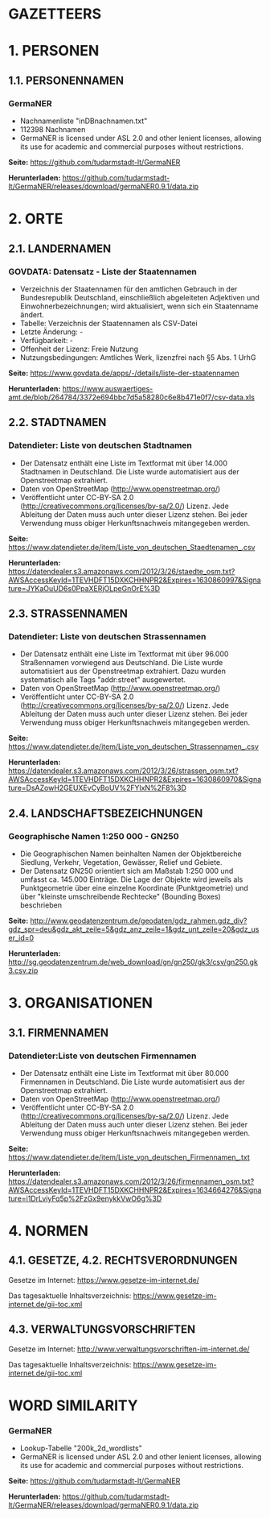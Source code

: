 
# GAZETTEERS

# 1. PERSONEN

## 1.1. PERSONENNAMEN

### GermaNER

- Nachnamenliste "inDBnachnamen.txt"
- 112398 Nachnamen
- GermaNER is licensed under ASL 2.0 and other lenient licenses, allowing its use for academic and commercial purposes without restrictions.

**Seite:** https://github.com/tudarmstadt-lt/GermaNER

**Herunterladen:** https://github.com/tudarmstadt-lt/GermaNER/releases/download/germaNER0.9.1/data.zip


# 2. ORTE

## 2.1. LANDERNAMEN

### GOVDATA: Datensatz - Liste der Staatennamen

- Verzeichnis der Staatennamen für den amtlichen Gebrauch in der Bundesrepublik Deutschland, einschließlich abgeleiteten Adjektiven und Einwohnerbezeichnungen; wird aktualisiert, wenn sich ein Staatenname ändert.
- Tabelle: Verzeichnis der Staatennamen als CSV-Datei
- Letzte Änderung: - 
- Verfügbarkeit: - 
- Offenheit der Lizenz:  Freie Nutzung 
- Nutzungsbedingungen: Amtliches Werk, lizenzfrei nach §5 Abs. 1 UrhG 

**Seite:** https://www.govdata.de/apps/-/details/liste-der-staatennamen

**Herunterladen:** https://www.auswaertiges-amt.de/blob/264784/3372e694bbc7d5a58280c6e8b471e0f7/csv-data.xls


## 2.2. STADTNAMEN

### Datendieter: Liste von deutschen Stadtnamen

- Der Datensatz enthält eine Liste im Textformat mit über 14.000 Stadtnamen in Deutschland. Die Liste wurde automatisiert aus der Openstreetmap extrahiert. 
- Daten von OpenStreetMap (http://www.openstreetmap.org/) 
- Veröffentlicht unter CC-BY-SA 2.0 (http://creativecommons.org/licenses/by-sa/2.0/) Lizenz. Jede Ableitung der Daten muss auch unter dieser Lizenz stehen. Bei jeder Verwendung muss obiger Herkunftsnachweis mitangegeben werden.

**Seite:** https://www.datendieter.de/item/Liste_von_deutschen_Staedtenamen_.csv

**Herunterladen:** https://datendealer.s3.amazonaws.com/2012/3/26/staedte_osm.txt?AWSAccessKeyId=1TEVHDFT15DXKCHHNPR2&Expires=1630860997&Signature=JYKaOuUD6s0PpaXERjOLpeGnOrE%3D


## 2.3. STRASSENNAMEN

### Datendieter: Liste von deutschen Strassennamen

- Der Datensatz enthält eine Liste im Textformat mit über 96.000 Straßennamen vorwiegend aus Deutschland. Die Liste wurde automatisiert aus der Openstreetmap extrahiert. Dazu wurden systematisch alle Tags "addr:street" ausgewertet. 
- Daten von OpenStreetMap (http://www.openstreetmap.org/) 
- Veröffentlicht unter CC-BY-SA 2.0 (http://creativecommons.org/licenses/by-sa/2.0/) Lizenz. Jede Ableitung der Daten muss auch unter dieser Lizenz stehen. Bei jeder Verwendung muss obiger Herkunftsnachweis mitangegeben werden.

**Seite:** https://www.datendieter.de/item/Liste_von_deutschen_Strassennamen_.csv

**Herunterladen:** https://datendealer.s3.amazonaws.com/2012/3/26/strassen_osm.txt?AWSAccessKeyId=1TEVHDFT15DXKCHHNPR2&Expires=1630860970&Signature=DsAZowH2GEUXEvCyBoUV%2FYlxN%2F8%3D


## 2.4. LANDSCHAFTSBEZEICHNUNGEN

### Geographische Namen 1:250 000 - GN250

- Die Geographischen Namen beinhalten Namen der Objektbereiche Siedlung, Verkehr, Vegetation, Gewässer, Relief und Gebiete. 
- Der Datensatz GN250 orientiert sich am Maßstab 1:250 000 und umfasst ca. 145.000 Einträge. Die Lage der Objekte wird jeweils als Punktgeometrie über eine einzelne Koordinate (Punktgeometrie) und über "kleinste umschreibende Rechtecke" (Bounding Boxes) beschrieben 

**Seite:** http://www.geodatenzentrum.de/geodaten/gdz_rahmen.gdz_div?gdz_spr=deu&gdz_akt_zeile=5&gdz_anz_zeile=1&gdz_unt_zeile=20&gdz_user_id=0

**Herunterladen:** http://sg.geodatenzentrum.de/web_download/gn/gn250/gk3/csv/gn250.gk3.csv.zip

# 3.  ORGANISATIONEN

## 3.1. FIRMENNAMEN

### Datendieter:Liste von deutschen Firmennamen

- Der Datensatz enthält eine Liste im Textformat mit über 80.000 Firmennamen in Deutschland. Die Liste wurde automatisiert aus der Openstreetmap extrahiert. 
- Daten von OpenStreetMap (http://www.openstreetmap.org/)
- Veröffentlicht unter CC-BY-SA 2.0 (http://creativecommons.org/licenses/by-sa/2.0/) Lizenz. Jede Ableitung der Daten muss auch unter dieser Lizenz stehen. Bei jeder Verwendung muss obiger Herkunftsnachweis mitangegeben werden.

**Seite:** https://www.datendieter.de/item/Liste_von_deutschen_Firmennamen_.txt

**Herunterladen:** https://datendealer.s3.amazonaws.com/2012/3/26/firmennamen_osm.txt?AWSAccessKeyId=1TEVHDFT15DXKCHHNPR2&Expires=1634664276&Signature=i1DrLviyFq5p%2FzGx9enykkVwO6g%3D

# 4. NORMEN

## 4.1. GESETZE, 4.2. RECHTSVERORDNUNGEN

Gesetze im Internet: https://www.gesetze-im-internet.de/

Das tagesaktuelle Inhaltsverzeichnis: https://www.gesetze-im-internet.de/gii-toc.xml

## 4.3. VERWALTUNGSVORSCHRIFTEN

Gesetze im Internet: http://www.verwaltungsvorschriften-im-internet.de/

Das tagesaktuelle Inhaltsverzeichnis: https://www.gesetze-im-internet.de/gii-toc.xml

# WORD SIMILARITY
### GermaNER

- Lookup-Tabelle "200k_2d_wordlists"
- GermaNER is licensed under ASL 2.0 and other lenient licenses, allowing its use for academic and commercial purposes without restrictions.

**Seite:** https://github.com/tudarmstadt-lt/GermaNER

**Herunterladen:** https://github.com/tudarmstadt-lt/GermaNER/releases/download/germaNER0.9.1/data.zip
